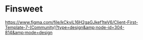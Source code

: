 # Finsweet
https://www.figma.com/file/kCkyiL16H2gaGJkef1teV6/Client-First-Template-7-(Community)?type=design&amp;node-id=304-814&amp;mode=design

